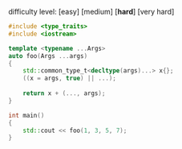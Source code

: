 difficulty level: [easy] [medium] [**hard**] [very hard]

```cpp
#include <type_traits>
#include <iostream>

template <typename ...Args>
auto foo(Args ...args)
{
	std::common_type_t<decltype(args)...> x{};
	((x = args, true) || ...);
	
	return x + (..., args);
}

int main()
{
	std::cout << foo(1, 3, 5, 7);
}
```
